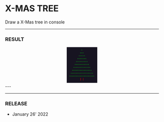 # X-MAS TREE
Draw a X-Mas tree in console

---
### **RESULT**

<div align="center">
    <img
        src="https://github.com/Ayckinn/CPP/blob/main/DIVERS/XMAS_TREE/screenshot.png"
        alt="DEMO"
        style="width:20%">
</div>
---

---
### **RELEASE**

- January 26' 2022